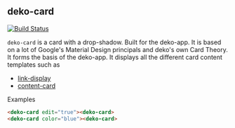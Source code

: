 ## deko-card

[![Build Status](https://travis-ci.org/Hi9Here/deko-card.svg?branch=master)](https://travis-ci.org/Hi9Here/deko-card)

`deko-card` is a card with a drop-shadow. Built for the deko-app. It is based on a lot of Google's Material Design principals and deko's own Card Theory. It forms the basis of the deko-app. It displays all the different card content templates such as 

* [link-display](https://github.com/hi9here/link-display)
* [content-card](https://github.com/hi9here/content-card)

Examples

```html
<deko-card edit="true"><deko-card>
<deko-card color="blue"><deko-card>
```